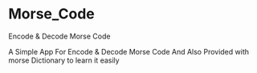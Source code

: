 # Morse_Code
Encode &amp; Decode Morse Code

A Simple App For Encode & Decode Morse Code And Also Provided with morse Dictionary to learn it easily

